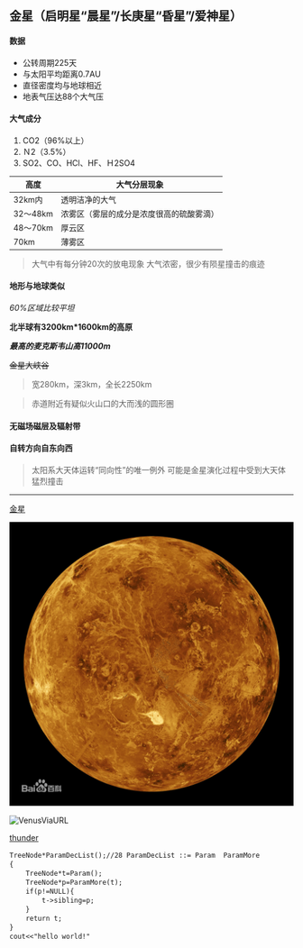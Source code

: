 ## 金星（启明星“晨星”/长庚星“昏星”/爱神星）
#### 数据
*    公转周期225天
*    与太阳平均距离0.7AU
*    直径密度均与地球相近
*    地表气压达88个大气压

#### 大气成分
1.   CO2（96%以上）
2.   Ｎ2（3.5%）
3.   SO2、CO、HCl、HF、Ｈ2SO4
    
|高度|大气分层现象|
|----|----|
|32km内|透明洁净的大气|
|32～48km|浓雾区（雾层的成分是浓度很高的硫酸雾滴）|
|48～70km|厚云区|
|70km|薄雾区|

 >   大气中有每分钟20次的放电现象
    大气浓密，很少有陨星撞击的痕迹


#### 地形与地球类似

*60%区域比较平坦*

**北半球有3200km*1600km的高原**

***最高的麦克斯韦山高11000m***

~~金星大峡谷~~

>宽280km，深3km，全长2250km​​​

>赤道附近有疑似火山口的大而浅的圆形圈

#### 无磁场磁层及辐射带
#### 自转方向自东向西
> 太阳系大天体运转“同向性”的唯一例外
> 可能是金星演化过程中受到大天体猛烈撞击​

---
[金星](https://baike.baidu.com/item/%E9%87%91%E6%98%9F/19410?fr=aladdin)



![Venus](./Venus.jpg)

![VenusViaURL](https://bkimg.cdn.bcebos.com/pic/2fdda3cc7cd98d104c261f12263fb80e7bec9026?x-bce-process=image/watermark,image_d2F0ZXIvYmFpa2UxODA=,g_7,xp_5,yp_5/format,f_auto)



[thunder](./thunder.md)



```
TreeNode*ParamDecList();//28 ParamDecList ::= Param  ParamMore
{
    TreeNode*t=Param();
    TreeNode*p=ParamMore(t);
    if(p!=NULL){
        t->sibling=p;
    }
    return t;
}
cout<<"hello world!"
```
